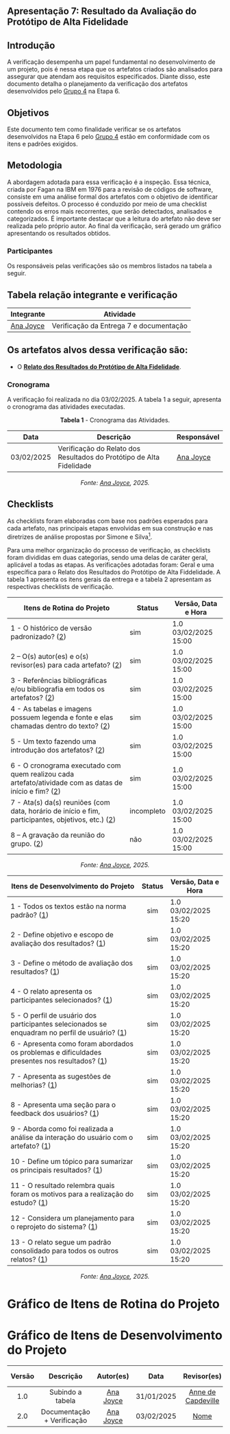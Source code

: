 ## Apresentação 7: Resultado da Avaliação do Protótipo de Alta Fidelidade

## Introdução  

A verificação desempenha um papel fundamental no desenvolvimento de um projeto, pois é nessa etapa que os artefatos criados são analisados para assegurar que atendam aos requisitos especificados. Diante disso, este documento detalha o planejamento da verificação dos artefatos desenvolvidos pelo [Grupo 4](https://github.com/Interacao-Humano-Computador/2024.2-Cinemark) na Etapa 6.

## Objetivos  

Este documento tem como finalidade verificar se os artefatos desenvolvidos na Etapa 6 pelo [Grupo 4](https://github.com/Interacao-Humano-Computador/2024.2-Cinemark) estão em conformidade com os itens e padrões exigidos.  

## Metodologia  

A abordagem adotada para essa verificação é a inspeção. Essa técnica, criada por Fagan na IBM em 1976 para a revisão de códigos de software, consiste em uma análise formal dos artefatos com o objetivo de identificar possíveis defeitos. O processo é conduzido por meio de uma checklist contendo os erros mais recorrentes, que serão detectados, analisados e categorizados. É importante destacar que a leitura do artefato não deve ser realizada pelo próprio autor. Ao final da verificação, será gerado um gráfico apresentando os resultados obtidos.

### Participantes

Os responsáveis pelas verificações são os membros listados na tabela a seguir.

## Tabela relação integrante e verificação

| Integrante                                    | Atividade     |
| --------------------------------------------  | ------------- |
| [Ana Joyce](https://github.com/anajoyceamorim) | Verificação da Entrega 7 e documentação|

## Os artefatos alvos dessa verificação são:

- O [**Relato dos Resultados do Protótipo de Alta Fidelidade**](https://interacao-humano-computador.github.io/2024.2-Cinemark/Design-Avalia%C3%A7%C3%A3o-Desenvolvimento/proto-alta/resultados/).

### Cronograma

A verificação foi realizada no dia 03/02/2025. A tabela 1 a seguir, apresenta o cronograma das atividades executadas.

<center>

**Tabela 1** - Cronograma das Atividades.

| Data       | Descrição                                                                 | Responsável                                                                                       |
| ---------- | ------------------------------------------------------------------------- | ------------------------------------------------------------------------------------------------- |
| 03/02/2025 | Verificação do Relato dos Resultados do Protótipo de Alta Fidelidade |  [Ana Joyce](https://github.com/anajoyceamorim) |

_Fonte: [Ana Joyce](https://github.com/anajoyceamorim), 2025._

</center>

## Checklists  

As checklists foram elaboradas com base nos padrões esperados para cada artefato, nas principais etapas envolvidas em sua construção e nas diretrizes de análise propostas por Simone e Silva<a id=anchor_1 href="#REF1"><sup>1</sup></a>.  

Para uma melhor organização do processo de verificação, as checklists foram divididas em duas categorias, sendo uma delas de caráter geral, aplicável a todas as etapas. As verificações adotadas foram: Geral e uma específica para o Relato dos Resultados do Protótipo de Alta Fiddelidade. A tabela 1 apresenta os itens gerais da entrega e a tabela 2 apresentam as respectivas checklists de verificação.

<center>

| Itens de Rotina do Projeto                                                                        | Status        | Versão, Data e Hora              |
| ---------------------------------------------------------------------------------------------------- | ------------- | --------------------------- |
| 1 - O histórico de versão padronizado? (<a href="#REF2">2</a>)                                       | sim          | 1.0 03/02/2025 15:00           |
| 2 – O(s) autor(es) e o(s) revisor(es) para cada artefato? (<a href="#REF2">2</a>)                    | sim          | 1.0 03/02/2025 15:00           |
| 3 - Referências bibliográficas e/ou bibliografia em todos os artefatos? (<a href="#REF2">2</a>)        | sim          | 1.0 03/02/2025 15:00           |
| 4 - As tabelas e imagens possuem legenda e fonte e elas chamadas dentro do texto? (<a href="#REF2">2</a>) | sim          | 1.0 03/02/2025 15:00           |
| 5 - Um texto fazendo uma introdução dos artefatos? (<a href="#REF2">2</a>)                            | sim          | 1.0 03/02/2025 15:00           |
| 6 - O cronograma executado com quem realizou cada artefato/atividade com as datas de início e fim? (<a href="#REF2">2</a>) | sim          | 1.0 03/02/2025 15:00           |
| 7 - Ata(s) da(s) reuniões (com data, horário de início e fim, participantes, objetivos, etc.) (<a href="#REF2">2</a>) | incompleto   | 1.0 03/02/2025 15:00           |
| 8 – A gravação da reunião do grupo. (<a href="#REF2">2</a>)                                           | não          | 1.0 03/02/2025 15:00           |

_Fonte: [Ana Joyce](https://github.com/anajoyceamorim), 2025._

</center>

<center>

| Itens de Desenvolvimento do Projeto                                                                                        | Status     | Versão, Data e Hora         |
| -------------------------------------------------------------------------------------------------------------------------- | :--------: | --------------------------- |
| 1 - Todos os textos estão na norma padrão? (<a href="#REF1">1</a>)                                                         | sim        | 1.0 03/02/2025 15:20        |
| 2 - Define objetivo e escopo de avaliação dos resultados? (<a href="#REF1">1</a>)                                            | sim        | 1.0 03/02/2025 15:20        |
| 3 - Define o método de avaliação dos resultados? (<a href="#REF1">1</a>)                                                    | sim        | 1.0 03/02/2025 15:20        |
| 4 - O relato apresenta os participantes selecionados? (<a href="#REF1">1</a>)                                               | sim        | 1.0 03/02/2025 15:20        |
| 5 - O perfil de usuário dos participantes selecionados se enquadram no perfil de usuário? (<a href="#REF1">1</a>)             | sim        | 1.0 03/02/2025 15:20        |
| 6 - Apresenta como foram abordados os problemas e dificuldades presentes nos resultados? (<a href="#REF1">1</a>)              | sim        | 1.0 03/02/2025 15:20        |
| 7 - Apresenta as sugestões de melhorias? (<a href="#REF1">1</a>)                                                             | sim        | 1.0 03/02/2025 15:20        |
| 8 - Apresenta uma seção para o feedback dos usuários? (<a href="#REF1">1</a>)                                                | sim        | 1.0 03/02/2025 15:20        |
| 9 - Aborda como foi realizada a análise da interação do usuário com o artefato? (<a href="#REF1">1</a>)                        | sim        | 1.0 03/02/2025 15:20        |
| 10 - Define um tópico para sumarizar os principais resultados? (<a href="#REF1">1</a>)                                        | sim        | 1.0 03/02/2025 15:20        |
| 11 - O resultado relembra quais foram os motivos para a realização do estudo? (<a href="#REF1">1</a>)                         | sim        | 1.0 03/02/2025 15:20        |
| 12 - Considera um planejamento para o reprojeto do sistema? (<a href="#REF1">1</a>)                                           | sim        | 1.0 03/02/2025 15:20        |
| 13 - O relato segue um padrão consolidado para todos os outros relatos? (<a href="#REF1">1</a>)                               | sim        | 1.0 03/02/2025 15:20        |

_Fonte: [Ana Joyce](https://github.com/anajoyceamorim), 2025._

</center>

# Gráfico de Itens de Rotina do Projeto

<script src="https://cdn.plot.ly/plotly-latest.min.js"></script>

<div id="grafico4"></div>

<script>
  // Dados das respostas
  var data = [{
    values: [6, 1, 1],  // 6 respostas "sim", 1 "não", 1 "incompleto"
    labels: ["Sim", "Não", "Incompleto"],
    type: "pie",
    marker: {
      colors: ["#4CAF50", "#F44336", "#FF9800"]  // Verde para "Sim", Vermelho para "Não", Laranja para "Incompleto"
    }
  }];

  // Layout do gráfico
  var layout = {
    title: "Distribuição das Respostas - Itens de Rotina do Projeto",
    font: { size: 16 },
  };

  // Renderiza o gráfico
  Plotly.newPlot("grafico4", data, layout);
</script>

# Gráfico de Itens de Desenvolvimento do Projeto

<script src="https://cdn.plot.ly/plotly-latest.min.js"></script>

<div id="grafico5"></div>

<script>
  // Dados das respostas
  var data = [{
    values: [13],  // 13 respostas "sim"
    labels: ["Sim"],
    type: "pie",
    marker: {
      colors: ["#4CAF50"]  // Verde para "Sim"
    }
  }];

  // Layout do gráfico
  var layout = {
    title: "Distribuição das Respostas - Itens de Desenvolvimento do Projeto",
    font: { size: 16 },
  };

  // Renderiza o gráfico
  Plotly.newPlot("grafico5", data, layout);
</script>

| Versão |                 Descrição                 |                     Autor(es)                     |    Data    |                     Revisor(es)                     | Data de revisão |
| :----: | :--------------------------------------: | :-----------------------------------------------: | :--------: | :-------------------------------------------------: | :-------------: |
|  1.0   |   Subindo a tabela  | [Ana Joyce](https://github.com/anajoyceamorim)  | 31/01/2025 | [Anne de Capdeville](https://github.com/nanecapde) |  01/02/2024  |
|  2.0   |   Documentação + Verificação  | [Ana Joyce](https://github.com/anajoyceamorim)  | 03/02/2025 | [Nome](https://github.com/nome) |  xx/02/2024  |